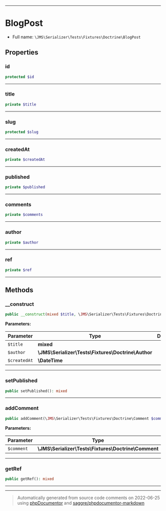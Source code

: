 ***

# BlogPost





* Full name: `\JMS\Serializer\Tests\Fixtures\Doctrine\BlogPost`



## Properties


### id



```php
protected $id
```






***

### title



```php
private $title
```






***

### slug



```php
protected $slug
```






***

### createdAt



```php
private $createdAt
```






***

### published



```php
private $published
```






***

### comments



```php
private $comments
```






***

### author



```php
private $author
```






***

### ref



```php
private $ref
```






***

## Methods


### __construct



```php
public __construct(mixed $title, \JMS\Serializer\Tests\Fixtures\Doctrine\Author $author, \DateTime $createdAt): mixed
```








**Parameters:**

| Parameter | Type | Description |
|-----------|------|-------------|
| `$title` | **mixed** |  |
| `$author` | **\JMS\Serializer\Tests\Fixtures\Doctrine\Author** |  |
| `$createdAt` | **\DateTime** |  |




***

### setPublished



```php
public setPublished(): mixed
```











***

### addComment



```php
public addComment(\JMS\Serializer\Tests\Fixtures\Doctrine\Comment $comment): mixed
```








**Parameters:**

| Parameter | Type | Description |
|-----------|------|-------------|
| `$comment` | **\JMS\Serializer\Tests\Fixtures\Doctrine\Comment** |  |




***

### getRef



```php
public getRef(): mixed
```











***


***
> Automatically generated from source code comments on 2022-06-25 using [phpDocumentor](http://www.phpdoc.org/) and [saggre/phpdocumentor-markdown](https://github.com/Saggre/phpDocumentor-markdown)
